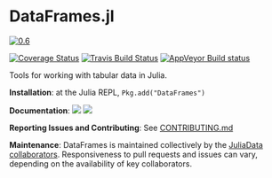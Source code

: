 DataFrames.jl
=============

[![0.6](http://pkg.julialang.org/badges/DataFrames_0.6.svg)](http://pkg.julialang.org/?pkg=DataFrames)

[![Coverage Status](https://coveralls.io/repos/JuliaData/DataFrames.jl/badge.svg?branch=master&service=github)](https://coveralls.io/github/JuliaData/DataFrames.jl?branch=master)
[![Travis Build Status](https://travis-ci.org/JuliaData/DataFrames.jl.svg?branch=master)](https://travis-ci.org/JuliaData/DataFrames.jl)
[![AppVeyor Build status](https://ci.appveyor.com/api/projects/status/85h1i9lll64jpg3y/branch/master?svg=true)](https://ci.appveyor.com/project/nalimilan/dataframes-jl/branch/master)

Tools for working with tabular data in Julia.

**Installation**: at the Julia REPL, `Pkg.add("DataFrames")`

**Documentation**: [![][docs-stable-img]][docs-stable-url] [![][docs-latest-img]][docs-latest-url]

**Reporting Issues and Contributing**: See [CONTRIBUTING.md](CONTRIBUTING.md)

**Maintenance**: DataFrames is maintained collectively by the [JuliaData collaborators](https://github.com/orgs/JuliaData/people).
Responsiveness to pull requests and issues can vary, depending on the availability of key collaborators.

[docs-latest-img]: https://img.shields.io/badge/docs-latest-blue.svg
[docs-latest-url]: http://JuliaData.github.io/DataFrames.jl/latest/

[docs-stable-img]: https://img.shields.io/badge/docs-stable-blue.svg
[docs-stable-url]: http://JuliaData.github.io/DataFrames.jl/stable/

